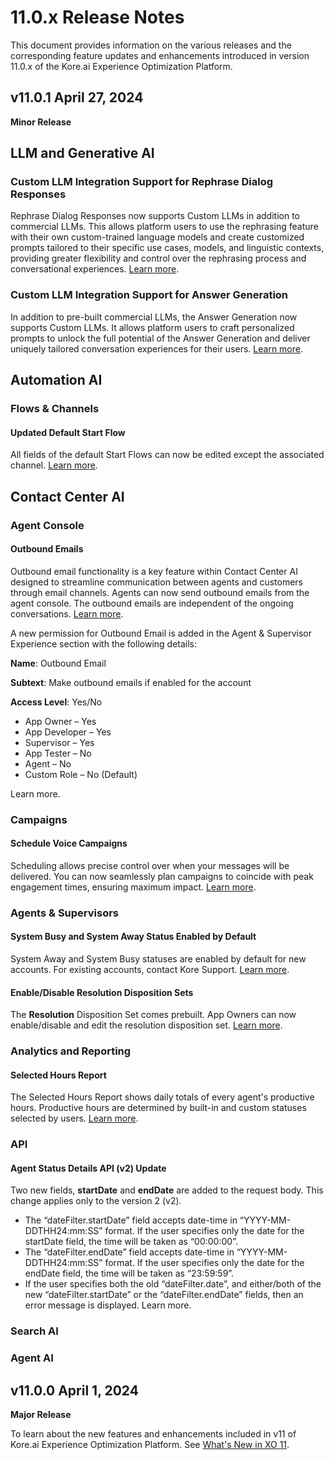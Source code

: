 # 11.0.x Release Notes

This document provides information on the various releases and the corresponding feature updates and enhancements introduced in version 11.0.x of the Kore.ai Experience Optimization Platform.

## v11.0.1 April 27, 2024

**Minor Release**

## LLM and Generative AI

### Custom LLM Integration Support for Rephrase Dialog Responses  

Rephrase Dialog Responses now supports Custom LLMs in addition to commercial LLMs. This allows platform users to use the rephrasing feature with their own custom-trained language models and create customized prompts tailored to their specific use cases, models, and linguistic contexts, providing greater flexibility and control over the rephrasing process and conversational experiences. [Learn more](../app-settings/generative-ai-tools/dynamic-conversations-features.md#rephrase-dialog-responses).

### Custom LLM Integration Support for Answer Generation 

In addition to pre-built commercial LLMs, the Answer Generation now supports Custom LLMs. It allows platform users to craft personalized prompts to unlock the full potential of the Answer Generation and deliver uniquely tailored conversation experiences for their users. [Learn more](../app-settings/generative-ai-tools/dynamic-conversations-features.md#answer-generation).

## Automation AI

### Flows & Channels

#### Updated Default Start Flow

All fields of the default Start Flows can now be edited except the associated channel. [Learn more](../flows/create-flows.md#the-start-flows).

## Contact Center AI

### Agent Console

#### Outbound Emails

Outbound email functionality is a key feature within Contact Center AI designed to streamline communication between agents and customers through email channels. Agents can now send outbound emails from the agent console. The outbound emails are independent of the ongoing conversations. [Learn more](../console/interacting-with-customers/interacting-with-customers.md#outbound-email).

A new permission for Outbound Email is added in the Agent & Supervisor Experience section with the following details:

**Name**: Outbound Email

**Subtext**: Make outbound emails if enabled for the account

**Access Level**: Yes/No

* App Owner – Yes
* App Developer – Yes
* Supervisor – Yes
* App Tester – No
* Agent – No
* Custom Role – No (Default)

Learn more.

### Campaigns

#### Schedule Voice Campaigns

Scheduling allows precise control over when your messages will be delivered. You can now seamlessly plan campaigns to coincide with peak engagement times, ensuring maximum impact. [Learn more](../contactcenter/campaigns/campaign-management/voice-campaigns.md#schedule-voice-campaigns).

### Agents & Supervisors

#### System Busy and System Away Status Enabled by Default

System Away and System Busy statuses are enabled by default for new accounts. For existing accounts, contact Kore Support. [Learn more](../contactcenter/agent-and-supervisors/agent-management/agent-management.md#system-away-and-system-busy-status).

#### Enable/Disable Resolution Disposition Sets

The **Resolution** Disposition Set comes prebuilt. App Owners can now enable/disable and edit the resolution disposition set. [Learn more](../contactcenter/agent-and-supervisors/dispositions/manage-dispositions.md#disposition-sets).

### Analytics and Reporting

#### Selected Hours Report

The Selected Hours Report shows daily totals of every agent's productive hours. Productive hours are determined by built-in and custom statuses selected by users. [Learn more](../analytics/contact-center/reports/selected-hours-report.md).

### API

#### Agent Status Details API (v2) Update

Two new fields, **startDate** and **endDate** are added to the request body. This change applies only to the version 2 (v2).

* The “dateFilter.startDate” field accepts date-time in “YYYY-MM-DDTHH24:mm:SS” format. If the user specifies only the date for the startDate field, the time will be taken as “00:00:00”.
* The “dateFilter.endDate” field accepts date-time in “YYYY-MM-DDTHH24:mm:SS” format. If the user specifies only the date for the endDate field, the time will be taken as “23:59:59”. 
* If the user specifies both the old “dateFilter.date”, and either/both of the new “dateFilter.startDate” or the “dateFilter.endDate” fields, then an error message is displayed. Learn more.

### Search AI

### Agent AI

## v11.0.0 April 1, 2024

**Major Release**

To learn about the new features and enhancements included in v11 of Kore.ai Experience Optimization Platform. See [What's New in XO 11](../getting-started/whats-new-in-xo-platform.md).